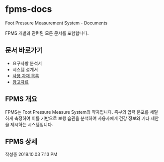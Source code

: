 # fpms-docs
Foot Pressure Measurement System - Documents

FPMS 개발과 관련된 모든 문서를 포함합니다.

## 문서 바로가기
- 요구사항 분석서
- 시스템 설계서
- [사용 자재 목록](bom.md)
- [참고자료](references.md)

## FPMS 개요
FPMS는 Foot Pressure Measure System의 약자입니다. 족부의 압력 분포를 세밀하게 측정하여 이를 기반으로 보행 습관을 분석하여 사용자에게 건강 정보와 기타 제안을 제시하는 시스템입니다.

## FPMS 상세
작성중 2019.10.03 7:13 PM





